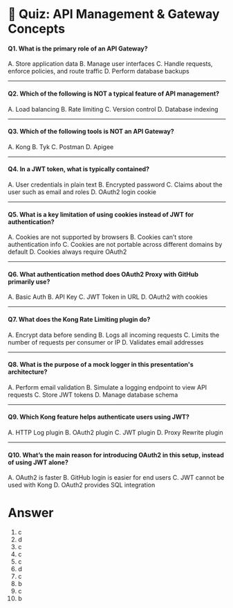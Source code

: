 # 🧠 **Quiz: API Management & Gateway Concepts**

#### **Q1. What is the primary role of an API Gateway?**

A. Store application data
 B. Manage user interfaces
 C. Handle requests, enforce policies, and route traffic
 D. Perform database backups

------

#### **Q2. Which of the following is NOT a typical feature of API management?**

A. Load balancing
 B. Rate limiting
 C. Version control
 D. Database indexing

------

#### **Q3. Which of the following tools is NOT an API Gateway?**

A. Kong
 B. Tyk
 C. Postman
 D. Apigee

------

#### **Q4. In a JWT token, what is typically contained?**

A. User credentials in plain text
 B. Encrypted password
 C. Claims about the user such as email and roles
 D. OAuth2 login cookie

------

#### **Q5. What is a key limitation of using cookies instead of JWT for authentication?**

A. Cookies are not supported by browsers
 B. Cookies can’t store authentication info
 C. Cookies are not portable across different domains by default
 D. Cookies always require OAuth2

------

#### **Q6. What authentication method does OAuth2 Proxy with GitHub primarily use?**

A. Basic Auth
 B. API Key
 C. JWT Token in URL
 D. OAuth2 with cookies

------

#### **Q7. What does the Kong Rate Limiting plugin do?**

A. Encrypt data before sending
 B. Logs all incoming requests
 C. Limits the number of requests per consumer or IP
 D. Validates email addresses

------

#### **Q8. What is the purpose of a mock logger in this presentation's architecture?**

A. Perform email validation
 B. Simulate a logging endpoint to view API requests
 C. Store JWT tokens
 D. Manage database schema

------

#### **Q9. Which Kong feature helps authenticate users using JWT?**

A. HTTP Log plugin
 B. OAuth2 plugin
 C. JWT plugin
 D. Proxy Rewrite plugin

------

#### **Q10. What’s the main reason for introducing OAuth2 in this setup, instead of using JWT alone?**

A. OAuth2 is faster
 B. GitHub login is easier for end users
 C. JWT cannot be used with Kong
 D. OAuth2 provides SQL integration


# Answer

1. c
2. d
3. c
4. c
5. c
6. d
7. c
8. b
9. c
10. b
